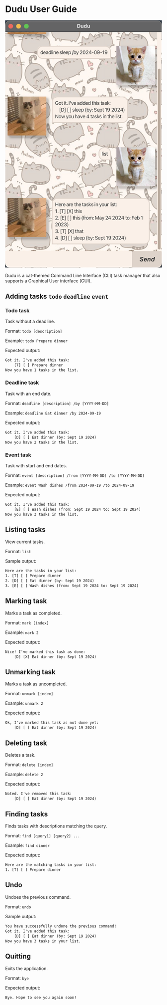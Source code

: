 # Dudu User Guide

![Screenshot of dudu chatbot.](./Ui.png)

Dudu is a cat-themed Command Line Interface (CLI) task manager that also supports a Graphical User interface (GUI).

## Adding tasks `todo` `deadline` `event`

### Todo task
Task without a deadline.

Format: `todo [description]`

Example: `todo Prepare dinner`

Expected output:
```
Got it. I've added this task:
    [T] [ ] Prepare dinner
Now you have 1 tasks in the list.
```

### Deadline task
Task with an end date.

Format: `deadline [description] /by [YYYY-MM-DD]`

Example: `deadline Eat dinner /by 2024-09-19`

Expected output:
```
Got it. I've added this task:
    [D] [ ] Eat dinner (by: Sept 19 2024)
Now you have 2 tasks in the list.
```

### Event task
Task with start and end dates.

Format: `event [description] /from [YYYY-MM-DD] /to [YYYY-MM-DD]`

Example: `event Wash dishes /from 2024-09-19 /to 2024-09-19`

Expected output:
```
Got it. I've added this task:
    [E] [ ] Wash dishes (from: Sept 19 2024 to: Sept 19 2024)
Now you have 3 tasks in the list.
```

## Listing tasks
View current tasks.

Format: `list`

Sample output:
```
Here are the tasks in your list:
1. [T] [ ] Prepare dinner
2. [D] [ ] Eat dinner (by: Sept 19 2024)
3. [E] [ ] Wash dishes (from: Sept 19 2024 to: Sept 19 2024)
```

## Marking task
Marks a task as completed.

Format: `mark [index]`

Example: `mark 2`

Expected output:
```
Nice! I've marked this task as done:
    [D] [X] Eat dinner (by: Sept 19 2024)
```

## Unmarking task
Marks a task as uncompleted.

Format: `unmark [index]`

Example: `unmark 2`

Expected output:
```
Ok, I've marked this task as not done yet:
    [D] [ ] Eat dinner (by: Sept 19 2024)
```

## Deleting task
Deletes a task.

Format: `delete [index]`

Example: `delete 2`

Expected output:
```
Noted. I've removed this task:
    [D] [ ] Eat dinner (by: Sept 19 2024)
```

## Finding tasks
Finds tasks with descriptions matching the query.

Format: `find [query1] [query2] ...`

Example: `find dinner`

Expected output:
```
Here are the matching tasks in your list:
1. [T] [ ] Prepare dinner
```

## Undo
Undoes the previous command.

Format: `undo`

Sample output:
```
You have successfully undone the previous command!
Got it. I've added this task:
    [D] [ ] Eat dinner (by: Sept 19 2024)
Now you have 3 tasks in your list.
```

## Quitting
Exits the application.

Format: `bye`

Expected output:
```
Bye. Hope to see you again soon!
```
